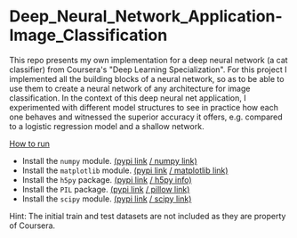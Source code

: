 # Deep_Neural_Network_Application-Image_Classification

This repo presents my own implementation for a deep neural network (a cat classifier) from Coursera's "Deep Learning Specialization". For this project I implemented all the building blocks of a neural network, so as to be able to use them to create a neural network of any architecture for image classification. In the context of this deep neural net application, I experimented with different model structures to see in practice how each one behaves and witnessed the superior accuracy it offers, e.g. compared to a logistic regression model and a shallow network.

<ins>How to run</ins>

- Install the `numpy` module. [(pypi link](https://pypi.org/project/numpy/) [/ numpy link)](https://numpy.org/)
- Install the `matplotlib` module. [(pypi link](https://pypi.org/project/matplotlib/) [/ matplotlib link)](https://matplotlib.org/)
- Install the `h5py` package. [(pypi link](https://pypi.org/project/h5py/) [/ h5py info)](http://www.h5py.org/)
- Install the `PIL` package. [(pypi link](https://pypi.org/project/Pillow/) [/ pillow link)](https://python-pillow.org/)
- Install the `scipy` module. [(pypi link](https://pypi.org/project/scipy/) [/ scipy link)](https://www.scipy.org/)

Hint: The initial train and test datasets are not included as they are property of Coursera.